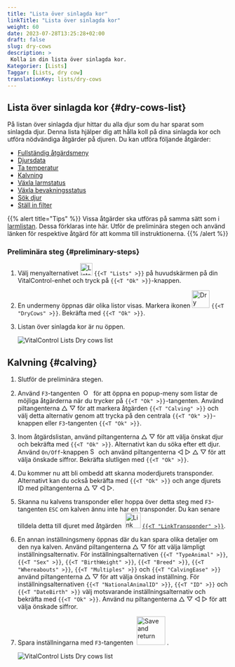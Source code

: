 ```yaml
---
title: "Lista över sinlagda kor"
linkTitle: "Lista över sinlagda kor"
weight: 60
date: 2023-07-28T13:25:28+02:00
draft: false
slug: dry-cows
description: >
 Kolla in din lista över sinlagda kor.
Kategorier: [Lists]
Taggar: [Lists, dry cow]
translationKey: lists/dry-cows
---
```

## Lista över sinlagda kor {#dry-cows-list}

På listan över sinlagda djur hittar du alla djur som du har sparat som sinlagda djur. Denna lista hjälper dig att hålla koll på dina sinlagda kor och utföra nödvändiga åtgärder på djuren. Du kan utföra följande åtgärder:

- [Fullständig åtgärdsmeny](../alarm/#full-action-menu)
- [Djursdata](../alarm/#animal-data)
- [Ta temperatur](../alarm/#take-temperature)
- [Kalvning](#calving)
- [Växla larmstatus](../on-watch/#toggle-alarm-status)
- [Växla bevakningsstatus](../alarm/#toggle-watch-status)
- [Sök djur](../alarm/#search-animal)
- [Ställ in filter](../alarm/#set-filter)

{{% alert title="Tips" %}}
Vissa åtgärder ska utföras på samma sätt som i [larmlistan](../alarm). Dessa förklaras inte här. Utför de preliminära stegen och använd länken för respektive åtgärd för att komma till instruktionerna.
{{% /alert %}}

### Preliminära steg {#preliminary-steps}

1. Välj menyalternativet <img src="/icons/main/lists.svg" width="28" align="bottom" alt="Lists" /> `{{<T "Lists" >}}` på huvudskärmen på din VitalControl-enhet och tryck på `{{<T "Ok" >}}`-knappen.

2. En undermeny öppnas där olika listor visas. Markera ikonen <img src="/icons/lists/drycows.svg" width="40" align="bottom" alt="Dry cows" /> `{{<T "DryCows" >}}`. Bekräfta med `{{<T "Ok" >}}`.

3. Listan över sinlagda kor är nu öppen.

   ![VitalControl Lists Dry cows list](../images/firststeps5.png "Preliminary Steps")

## Kalvning {#calving}

1. Slutför de preliminära stegen.

2. Använd `F3`-tangenten &nbsp;<img src="/icons/footer/open-popup.svg" width="15" align="bottom" alt="Open popup" />&nbsp; för att öppna en popup-meny som listar de möjliga åtgärderna när du trycker på `{{<T "Ok" >}}`-tangenten. Använd piltangenterna △ ▽ för att markera åtgärden `{{<T "Calving" >}}` och välj detta alternativ genom att trycka på den centrala `{{<T "Ok" >}}`-knappen eller `F3`-tangenten `{{<T "Ok" >}}`.


3. Inom åtgärdslistan, använd piltangenterna △ ▽ för att välja önskat djur och bekräfta med `{{<T "Ok" >}}`. Alternativt kan du söka efter ett djur. Använd `On/Off`-knappen <img src="/icons/footer/search.svg" width="15" align="bottom" alt="Search" /> och använd piltangenterna ◁ ▷ △ ▽ för att välja önskade siffror. Bekräfta slutligen med `{{<T "Ok" >}}`.

4. Du kommer nu att bli ombedd att skanna moderdjurets transponder. Alternativt kan du också bekräfta med `{{<T "Ok" >}}` och ange djurets ID med piltangenterna △ ▽ ◁ ▷.

5. Skanna nu kalvens transponder eller hoppa över detta steg med `F3`-tangenten `ESC` om kalven ännu inte har en transponder. Du kan senare tilldela detta till djuret med åtgärden &nbsp;<img src="/icons/actions/link-transponder.svg" width="35" align="bottom" alt="Link transponder" /> [`{{<T "LinkTransponder" >}}`](../../actions/link-transponder).

6. En annan inställningsmeny öppnas där du kan spara olika detaljer om den nya kalven. Använd piltangenterna △ ▽ för att välja lämpligt inställningsalternativ. För inställningsalternativen `{{<T "TypeAnimal" >}}`, `{{<T "Sex" >}}`, `{{<T "BirthWeight" >}}`, `{{<T "Breed" >}}`, `{{<T "Whereabouts" >}}`, `{{<T "Multiples" >}}` och `{{<T "CalvingEase" >}}` använd piltangenterna △ ▽ för att välja önskad inställning. För inställningsalternativen `{{<T "NationalAnimalID" >}}`, `{{<T "ID" >}}` och `{{<T "DateBirth" >}}` välj motsvarande inställningsalternativ och bekräfta med `{{<T "Ok" >}}`. Använd nu piltangenterna △ ▽ ◁ ▷ för att välja önskade siffror.

7. Spara inställningarna med `F3`-tangenten &nbsp;<img src="/icons/footer/save_exit.svg" width="65" align="bottom" alt="Save and return" />&nbsp;.

   ![VitalControl Lists Dry cows list](../images/calving.png "Calving")
   
